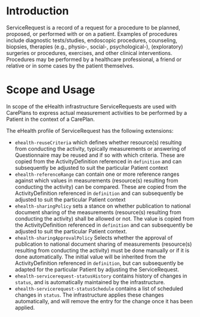 # Introduction
ServiceRequest is a record of a request for a procedure to be planned, proposed, or performed with or on a patient. Examples of procedures include diagnostic tests/studies, endoscopic procedures, counseling, biopsies, therapies (e.g., physio-, social-, psychological-), (exploratory) surgeries or procedures, exercises, and other clinical interventions. Procedures may be performed by a healthcare professional, a friend or relative or in some cases by the patient themselves. 

# Scope and Usage
In scope of the eHealth infrastructure ServiceRequests are used with CarePlans to express actual measurement activities to be performed by a Patient in the context of a CarePlan.

The eHealth profile of ServiceRequest has the following extensions:
* `ehealth-reuseCriteria` which defines whether resource(s) resulting from conducting the activity, typically measurements or answering of Questionnaire may be reused and if so with which criteria. These are copied from the ActivityDefinition referenced in `definition` and can subsequently be adjusted to suit the particular Patient context 
* `ehealth-referenceRange` can contain one or more reference ranges against which values in measurements (resource(s)
 resulting from conducting the activity) can be compared. These are copied from the ActivityDefinition referenced in `definition` and can subsequently be adjusted to suit the particular Patient context
* `ehealth-sharingPolicy` sets a stance on whether publication to national document sharing of the measurements (resource(s) resulting from conducting the activity) shall be allowed or not. The value is copied from the ActivityDefinition referenced in `definition` and can subsequently be adjusted to suit the particular Patient context.
* `ehealth-sharingApprovalPolicy` Selects whether the approval of publication to national document sharing of measurements (resource(s) resulting from conducting the activity) must be done manually or if it is done automatically. The initial value will be inherited from the ActivityDefinition referenced in `definition`, but can subsequently be adapted for the particular Patient by adjusting the ServiceRequest.
* `ehealth-servicerequest-statusHistory` contains history of changes in `status`, and is automatically maintained by the infrastructure.
* `ehealth-servicerequest-statusSchedule` contains a list of scheduled changes in `status`. The infrastructure applies these changes automatically, and will remove the entry for the change once it has been applied.
